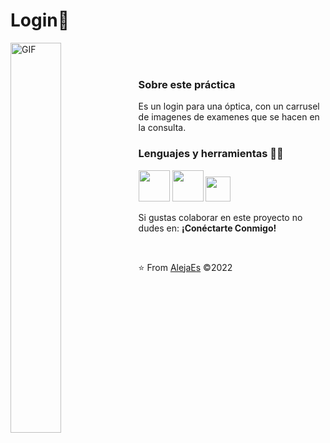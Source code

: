 <h1>Login🚀</h1>
    <img align="left" width="40%"   alt="GIF" src="https://cdn.dribbble.com/users/1582430/screenshots/5496966/media/f0593ce1654f08375a28787287e128ec.gif" />
    <br><br>
<h3><b>Sobre este práctica</b></h3> 
<p>Es un login para una óptica, con un carrusel de imagenes de examenes que se hacen en la consulta.</p>

<h3><b>Lenguajes y herramientas </b>👩‍💻</h3>

<code><img height="50" src="https://upload.wikimedia.org/wikipedia/commons/thumb/6/61/HTML5_logo_and_wordmark.svg/1024px-HTML5_logo_and_wordmark.svg.png"></code>
<code><img height="50" src="https://upload.wikimedia.org/wikipedia/commons/thumb/d/d5/CSS3_logo_and_wordmark.svg/544px-CSS3_logo_and_wordmark.svg.png"></code>
<code><img height="40" src="https://upload.wikimedia.org/wikipedia/commons/thumb/b/b2/Bootstrap_logo.svg/512px-Bootstrap_logo.svg.png"></code>
<br>

<!--<b>Actualmente pueden verlo 
<a href="https://alejaes.github.io/Login/" target="_blank">Aquí</a></b>-->

<p>Si gustas colaborar en este proyecto no dudes en: <b>¡Conéctarte Conmigo!</b></p>
<br>

⭐️ From [AlejaEs](https://github.com/AlejaEs) &copy;2022
